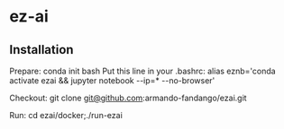 # ez-ai

## Installation

Prepare:
conda init bash
Put this line in your .bashrc:
alias eznb='conda activate ezai && jupyter notebook --ip=* --no-browser'


Checkout: 
git clone git@github.com:armando-fandango/ezai.git

Run:
cd ezai/docker;./run-ezai

